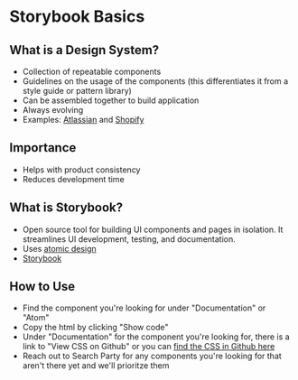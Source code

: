# Storybook Basics

## What is a Design System?
* Collection of repeatable components
* Guidelines on the usage of the components (this differentiates it from a style guide or pattern library)
* Can be assembled together to build application
* Always evolving
* Examples: [Atlassian](https://atlassian.design/) and [Shopify](https://polaris.shopify.com/) 

## Importance
* Helps with product consistency
* Reduces development time

## What is Storybook?
* Open source tool for building UI components and pages in isolation. It streamlines UI development, testing, and documentation.
* Uses [atomic design](https://bradfrost.com/blog/post/atomic-web-design/)
* [Storybook](https://storybook.js.org/)

## How to Use
* Find the component you're looking for under "Documentation" or "Atom"
* Copy the html by clicking "Show code"
* Under "Documentation" for the component you're looking for, there is a link to "View CSS on Github" or you can [find the CSS in Github here](https://github.com/StrongMind/strongmind-ui/tree/master/src)
* Reach out to Search Party for any components you're looking for that aren't there yet and we'll prioritze them
